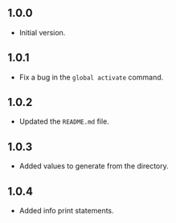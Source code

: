 ## 1.0.0

- Initial version.

## 1.0.1

- Fix a bug in the `global activate` command.

## 1.0.2

- Updated the `README.md` file.

## 1.0.3

- Added values to generate from the directory.

## 1.0.4

- Added info print statements.

